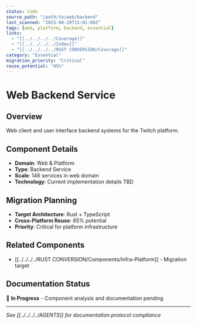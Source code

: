 ```yaml
---
status: todo
source_path: "/path/to/web/backend"
last_scanned: "2025-08-28T11:01:00Z"
tags: [web, platform, backend, essential]
links:
  - "[[../../../../Coverage]]"
  - "[[../../../../Index]]"
  - "[[../../../../RUST CONVERSION/Coverage]]"
category: "Essential"
migration_priority: "Critical"
reuse_potential: "85%"
---
```


# Web Backend Service

## Overview
Web client and user interface backend systems for the Twitch platform.

## Component Details
- **Domain**: Web & Platform
- **Type**: Backend Service
- **Scale**: 146 services in web domain
- **Technology**: Current implementation details TBD

## Migration Planning
- **Target Architecture**: Rust + TypeScript
- **Cross-Platform Reuse**: 85% potential
- **Priority**: Critical for platform infrastructure

## Related Components
- [[../../../../RUST CONVERSION/Components/Infra-Platform]] - Migration target

## Documentation Status
🔄 **In Progress** - Component analysis and documentation pending

---
*See [[../../../../AGENTS]] for documentation protocol compliance*
